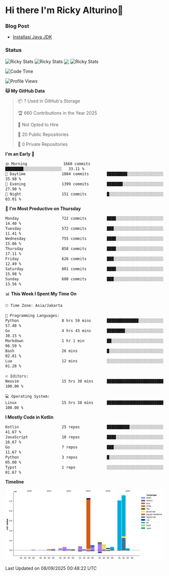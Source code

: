 # Hi there I'm Ricky Alturino👋

### Blog Post

<!-- BLOG-POST-LIST:START -->

- [Installasi Java JDK](https://onirutla.medium.com/installasi-java-jdk-ec701beeb5cb?source=rss-d9d81c918cc9------2)
<!-- BLOG-POST-LIST:END -->

### Status

<img align="center" alt="Ricky Stats" src="https://github-readme-stats.vercel.app/api?username=Alturino&theme=dark&show_icons=true&hide_border=false" />
<img align="center" alt="Ricky Stats" src="https://github-readme-stats.vercel.app/api/top-langs/?username=Alturino&theme=dark&show_icons=true&layout=compact"/>
<img align="center" width="640px" src="https://github-readme-stats.vercel.app/api/wakatime?username=Alturino&layout=compact&hide_border=true&theme=dark">
<img align="center" alt="Ricky Stats" src="https://leetcard.jacoblin.cool/alturino?border=0&radius=20&ext=activity"/>

<!--START_SECTION:waka-->
![Code Time](http://img.shields.io/badge/Code%20Time-1%2C421%20hrs%2026%20mins-blue)

![Profile Views](http://img.shields.io/badge/Profile%20Views-0-blue)

**🐱 My GitHub Data** 

> 📦 ? Used in GitHub's Storage 
 > 
> 🏆 660 Contributions in the Year 2025
 > 
> 🚫 Not Opted to Hire
 > 
> 📜 20 Public Repositories 
 > 
> 🔑 0 Private Repositories 
 > 
**I'm an Early 🐤** 

```text
🌞 Morning                1660 commits        ████████░░░░░░░░░░░░░░░░░   33.11 % 
🌆 Daytime                1804 commits        █████████░░░░░░░░░░░░░░░░   35.98 % 
🌃 Evening                1399 commits        ███████░░░░░░░░░░░░░░░░░░   27.90 % 
🌙 Night                  151 commits         █░░░░░░░░░░░░░░░░░░░░░░░░   03.01 % 
```
📅 **I'm Most Productive on Thursday** 

```text
Monday                   722 commits         ████░░░░░░░░░░░░░░░░░░░░░   14.40 % 
Tuesday                  572 commits         ███░░░░░░░░░░░░░░░░░░░░░░   11.41 % 
Wednesday                755 commits         ████░░░░░░░░░░░░░░░░░░░░░   15.06 % 
Thursday                 858 commits         ████░░░░░░░░░░░░░░░░░░░░░   17.11 % 
Friday                   626 commits         ███░░░░░░░░░░░░░░░░░░░░░░   12.49 % 
Saturday                 801 commits         ████░░░░░░░░░░░░░░░░░░░░░   15.98 % 
Sunday                   680 commits         ███░░░░░░░░░░░░░░░░░░░░░░   13.56 % 
```


📊 **This Week I Spent My Time On** 

```text
🕑︎ Time Zone: Asia/Jakarta

💬 Programming Languages: 
Python                   8 hrs 59 mins       ██████████████░░░░░░░░░░░   57.48 % 
Go                       4 hrs 43 mins       ████████░░░░░░░░░░░░░░░░░   30.15 % 
Markdown                 1 hr 1 min          ██░░░░░░░░░░░░░░░░░░░░░░░   06.59 % 
Bash                     26 mins             █░░░░░░░░░░░░░░░░░░░░░░░░   02.81 % 
Lua                      12 mins             ░░░░░░░░░░░░░░░░░░░░░░░░░   01.28 % 

🔥 Editors: 
Neovim                   15 hrs 38 mins      █████████████████████████   100.00 % 

💻 Operating System: 
Linux                    15 hrs 38 mins      █████████████████████████   100.00 % 
```

**I Mostly Code in Kotlin** 

```text
Kotlin                   25 repos            ██████████░░░░░░░░░░░░░░░   41.67 % 
JavaScript               10 repos            ████░░░░░░░░░░░░░░░░░░░░░   16.67 % 
Go                       7 repos             ███░░░░░░░░░░░░░░░░░░░░░░   11.67 % 
Python                   3 repos             █░░░░░░░░░░░░░░░░░░░░░░░░   05.00 % 
Typst                    1 repo              ░░░░░░░░░░░░░░░░░░░░░░░░░   01.67 % 
```



**Timeline**

![Lines of Code chart](https://raw.githubusercontent.com/Alturino/Alturino/main/assets/bar_graph.png)


 Last Updated on 08/09/2025 00:48:22 UTC
<!--END_SECTION:waka-->
